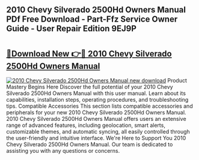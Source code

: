 ## 2010 Chevy Silverado 2500Hd Owners Manual PDf Free Download - Part-Ffz Service Owner Guide - User Repair Edition 9EJ9P

# <h2><a href="http://bc52556.oget.top/?id=2010+Chevy+Silverado+2500Hd+Owners+Manual">🔗Download New 👉🔴 2010 Chevy Silverado 2500Hd Owners Manual</a></h2>

[![2010 Chevy Silverado 2500Hd Owners Manual new download](https://i.imgur.com/5g1atiW.png)](http://bc52556.oget.top/?id=2010+Chevy+Silverado+2500Hd+Owners+Manual)
Product Mastery Begins Here Discover the full potential of your 2010 Chevy Silverado 2500Hd Owners Manual with this user manual. Learn about its capabilities, installation steps, operating procedures, and troubleshooting tips. Compatible Accessories This section lists compatible accessories and peripherals for your new 2010 Chevy Silverado 2500Hd Owners Manual. 2010 Chevy Silverado 2500Hd Owners Manual offers users an extensive range of advanced features, including geolocation, smart alerts, customizable themes, and automatic syncing, all easily controlled through the user-friendly and intuitive interface. We're Here to Support You 2010 Chevy Silverado 2500Hd Owners Manual. Our team is dedicated to assisting you with any questions or concerns.
